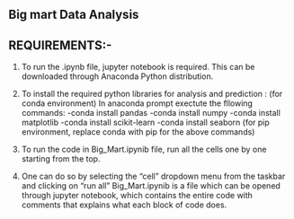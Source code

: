 ## Big mart Data Analysis
## REQUIREMENTS:-

1) To run the .ipynb file, jupyter notebook is required. This can be downloaded through Anaconda Python distribution.
2) To install the required python libraries for analysis and prediction :
(for conda environment)
In anaconda prompt exectute the fllowing commands:
-conda install pandas
-conda install numpy
-conda install matplotlib
-conda install scikit-learn
-conda install seaborn
(for pip environment, replace conda with pip for the above commands)

3) To run the code in Big_Mart.ipynib file, run all the cells one by one starting from the top.
4) One can do so by selecting the “cell” dropdown menu from the taskbar and clicking on “run all”
Big_Mart.ipynib is a file which can be opened through jupyter notebook, which contains the entire code 
with comments that explains what each block of code does.
